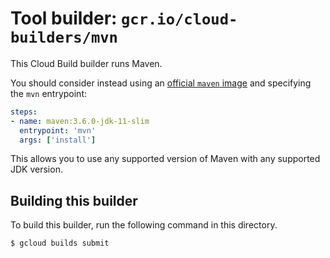 # Tool builder: `gcr.io/cloud-builders/mvn`

This Cloud Build builder runs Maven.

You should consider instead using an [official `maven`
image](https://hub.docker.com/_/maven/) and specifying the `mvn` entrypoint:

```yaml
steps:
- name: maven:3.6.0-jdk-11-slim
  entrypoint: 'mvn'
  args: ['install']
```

This allows you to use any supported version of Maven with any supported JDK
version.

## Building this builder

To build this builder, run the following command in this directory.

    $ gcloud builds submit
